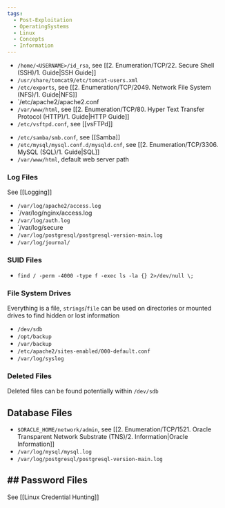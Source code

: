 ```yaml
---
tags:
  - Post-Exploitation
  - OperatingSystems
  - Linux
  - Concepts
  - Information
---
```


* `/home/<USERNAME>/id_rsa`, see [[2. Enumeration/TCP/22. Secure Shell (SSH)/1. Guide|SSH Guide]]
* `/usr/share/tomcat9/etc/tomcat-users.xml`
* `/etc/exports`, see [[2. Enumeration/TCP/2049. Network File System (NFS)/1. Guide|NFS]]
* `/etc/apache2/apache2.conf
* `/var/www/html`, see [[2. Enumeration/TCP/80. Hyper Text Transfer Protocol (HTTP)/1. Guide|HTTP Guide]]
* `/etc/vsftpd.conf`, see [[vsFTPd]]
- `/etc/samba/smb.conf`, see [[Samba]]
- `/etc/mysql/mysql.conf.d/mysqld.cnf`, see [[2. Enumeration/TCP/3306. MySQL (SQL)/1. Guide|SQL]]
- `/var/www/html`, default web server path

### Log Files

See [[Logging]]

* `/var/log/apache2/access.log`
* `/var/log/nginx/access.log
* `/var/log/auth.log`
* `/var/log/secure
* `/var/log/postgresql/postgresql-version-main.log`
* `/var/log/journal/`
### SUID Files

* `find / -perm -4000 -type f -exec ls -la {} 2>/dev/null \;`
### File System Drives

Everything is a file, `strings`/`file` can be used on directories or mounted drives to find hidden or lost information

- `/dev/sdb`
- `/opt/backup`
- `/var/backup`
- `/etc/apache2/sites-enabled/000-default.conf`
- `/var/log/syslog`

### Deleted Files

Deleted files can be found potentially within `/dev/sdb`

## Database Files

- `$ORACLE_HOME/network/admin`, see [[2. Enumeration/TCP/1521. Oracle Transparent Network Substrate (TNS)/2. Information|Oracle Information]]
- `/var/log/mysql/mysql.log`
- `/var/log/postgresql/postgresql-version-main.log`

## ## Password Files

See [[Linux Credential Hunting]]